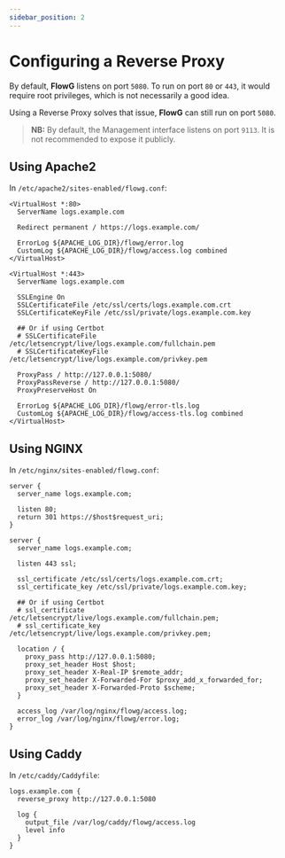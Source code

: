 ```yaml
---
sidebar_position: 2
---
```


# Configuring a Reverse Proxy

By default, **FlowG** listens on port `5080`. To run on port `80` or `443`, it
would require root privileges, which is not necessarily a good idea.

Using a Reverse Proxy solves that issue, **FlowG** can still run on port `5080`.

> **NB:** By default, the Management interface listens on port `9113`. It is not
> recommended to expose it publicly.

## Using Apache2

In `/etc/apache2/sites-enabled/flowg.conf`:

```apacheconf
<VirtualHost *:80>
  ServerName logs.example.com

  Redirect permanent / https://logs.example.com/

  ErrorLog ${APACHE_LOG_DIR}/flowg/error.log
  CustomLog ${APACHE_LOG_DIR}/flowg/access.log combined
</VirtualHost>

<VirtualHost *:443>
  ServerName logs.example.com

  SSLEngine On
  SSLCertificateFile /etc/ssl/certs/logs.example.com.crt
  SSLCertificateKeyFile /etc/ssl/private/logs.example.com.key

  ## Or if using Certbot
  # SSLCertificateFile /etc/letsencrypt/live/logs.example.com/fullchain.pem
  # SSLCertificateKeyFile /etc/letsencrypt/live/logs.example.com/privkey.pem

  ProxyPass / http://127.0.0.1:5080/
  ProxyPassReverse / http://127.0.0.1:5080/
  ProxyPreserveHost On

  ErrorLog ${APACHE_LOG_DIR}/flowg/error-tls.log
  CustomLog ${APACHE_LOG_DIR}/flowg/access-tls.log combined
</VirtualHost>
```

## Using NGINX

In `/etc/nginx/sites-enabled/flowg.conf`:

```nginx
server {
  server_name logs.example.com;

  listen 80;
  return 301 https://$host$request_uri;
}

server {
  server_name logs.example.com;

  listen 443 ssl;

  ssl_certificate /etc/ssl/certs/logs.example.com.crt;
  ssl_certificate_key /etc/ssl/private/logs.example.com.key;

  ## Or if using Certbot
  # ssl_certificate /etc/letsencrypt/live/logs.example.com/fullchain.pem;
  # ssl_certificate_key /etc/letsencrypt/live/logs.example.com/privkey.pem;

  location / {
    proxy_pass http://127.0.0.1:5080;
    proxy_set_header Host $host;
    proxy_set_header X-Real-IP $remote_addr;
    proxy_set_header X-Forwarded-For $proxy_add_x_forwarded_for;
    proxy_set_header X-Forwarded-Proto $scheme;
  }

  access_log /var/log/nginx/flowg/access.log;
  error_log /var/log/nginx/flowg/error.log;
}
```

## Using Caddy

In `/etc/caddy/Caddyfile`:

```hcl
logs.example.com {
  reverse_proxy http://127.0.0.1:5080

  log {
    output_file /var/log/caddy/flowg/access.log
    level info
  }
}
```
